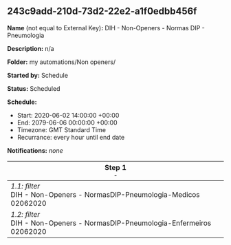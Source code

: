 ## 243c9add-210d-73d2-22e2-a1f0edbb456f

**Name** (not equal to External Key)**:** DIH - Non-Openers - Normas DIP - Pneumologia

**Description:** n/a

**Folder:** my automations/Non openers/

**Started by:** Schedule

**Status:** Scheduled

**Schedule:**

* Start: 2020-06-02 14:00:00 +00:00
* End: 2079-06-06 00:00:00 +00:00
* Timezone: GMT Standard Time
* Recurrance: every hour until end date

**Notifications:** _none_


| Step 1<br>_<small>-</small>_ |
| --- |
| _1.1: filter_<br>DIH - Non-Openers - NormasDIP-Pneumologia-Medicos 02062020 |
| _1.2: filter_<br>DIH - Non-Openers - NormasDIP-Pneumologia-Enfermeiros 02062020 |
